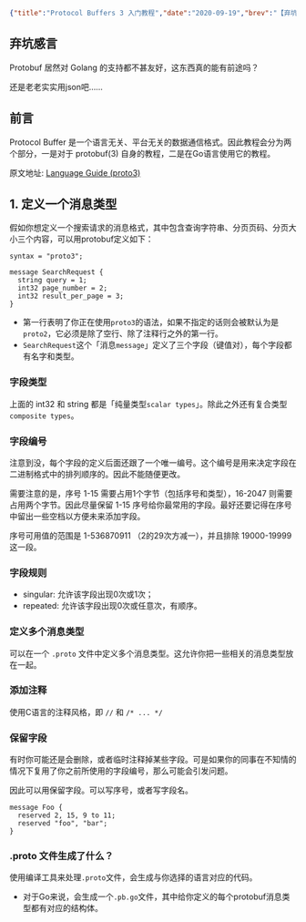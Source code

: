 ```json lw-blog-meta
{"title":"Protocol Buffers 3 入门教程","date":"2020-09-19","brev":"【弃坑】又是一个没有中文官方教程的技术。","tags":["TODO"],"path":"blog/2020/200919-Protobuf3入门.md"}
```


## 弃坑感言

Protobuf 居然对 Golang 的支持都不甚友好，这东西真的能有前途吗？

还是老老实实用json吧……

## 前言

Protocol Buffer 是一个语言无关、平台无关的数据通信格式。因此教程会分为两个部分，一是对于 protobuf(3) 自身的教程，二是在Go语言使用它的教程。

原文地址: [Language Guide (proto3)](https://developers.google.com/protocol-buffers/docs/proto3)

## 1. 定义一个消息类型

假如你想定义一个搜索请求的消息格式，其中包含查询字符串、分页页码、分页大小三个内容，可以用protobuf定义如下：

```
syntax = "proto3";

message SearchRequest {
  string query = 1;
  int32 page_number = 2;
  int32 result_per_page = 3;
}
```

- 第一行表明了你正在使用`proto3`的语法，如果不指定的话则会被默认为是`proto2`，它必须是除了空行、除了注释行之外的第一行。
- `SearchRequest`这个「消息`message`」定义了三个字段（键值对），每个字段都有名字和类型。

### 字段类型

上面的 int32 和 string 都是「纯量类型`scalar types`」。除此之外还有复合类型`composite types`。

### 字段编号

注意到没，每个字段的定义后面还跟了一个唯一编号。这个编号是用来决定字段在二进制格式中的排列顺序的。因此不能随便更改。

需要注意的是，序号 1-15 需要占用1个字节（包括序号和类型），16-2047 则需要占用两个字节。因此尽量保留 1-15 序号给你最常用的字段。最好还要记得在序号中留出一些空档以方便未来添加字段。

序号可用值的范围是 1-536870911 （2的29次方减一），并且排除 19000-19999 这一段。

### 字段规则

- singular: 允许该字段出现0次或1次；
- repeated: 允许该字段出现0次或任意次，有顺序。

### 定义多个消息类型

可以在一个 `.proto` 文件中定义多个消息类型。这允许你把一些相关的消息类型放在一起。

### 添加注释

使用C语言的注释风格，即 `//` 和 `/* ... */`

### 保留字段

有时你可能还是会删除，或者临时注释掉某些字段。可是如果你的同事在不知情的情况下复用了你之前所使用的字段编号，那么可能会引发问题。

因此可以用保留字段。可以写序号，或者写字段名。

```
message Foo {
  reserved 2, 15, 9 to 11;
  reserved "foo", "bar";
}
```

### .proto 文件生成了什么？

使用编译工具来处理`.proto`文件，会生成与你选择的语言对应的代码。

- 对于Go来说，会生成一个`.pb.go`文件，其中给你定义的每个protobuf消息类型都有对应的结构体。

